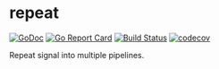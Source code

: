 # repeat

[![GoDoc](https://godoc.org/pipelined.dev/repeat?status.svg)](https://godoc.org/pipelined.dev/repeat)
[![Go Report Card](https://goreportcard.com/badge/pipelined.dev/repeat)](https://goreportcard.com/report/pipelined.dev/repeat)
[![Build Status](https://travis-ci.org/pipelined/repeat.svg?branch=master)](https://travis-ci.org/pipelined/repeat)
[![codecov](https://codecov.io/gh/pipelined/repeat/branch/master/graph/badge.svg)](https://codecov.io/gh/pipelined/repeat)

Repeat signal into multiple pipelines.